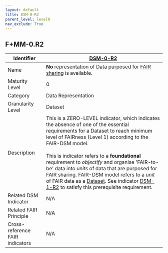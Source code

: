 ```yaml
---
layout: default
title: DSM-0-R2
parent_level: level0
nav_exclude: True
---
```


## F+MM-0.R2

| Identifier | [DSM-0-R2](https://github.com/FAIRplus/Data-Maturity/blob/master/docs/_indicators/DSM-0-R2.md) |
| --------- | ----------|
| Name | **No** representation of Data purposed for [FAIR sharing](https://fairplus.github.io/Data-Maturity/docs/Glossary/#fair-sharing) is available. |
| Maturity Level | 0 |
| Category | Data Representation|
| Granularity Level | Dataset |
| Description | This is a ZERO-LEVEL indicator, which indicates the absence of one of the essential requirements for a Dataset to reach minimum level of FAIRness (Level 1) according to the FAIR-DSM model. <br><br> This is indicator refers to a **foundational** requirement to *objectify* and organise 'FAIR-to-be' data into *units* of data that are purposed for FAIR sharing. FAIR-DSM model refers to a *unit* of FAIR data as a [Dataset](https://fairplus.github.io/Data-Maturity/docs/Glossary/#dataset). See indicator [DSM-1-R2](https://fairplus.github.io/Data-Maturity/docs/Indicators/#DSM-1-R2) to satisfy this prerequisite requirement. |
| Related DSM Indicator| N/A |
| Related FAIR Principle | N/A |
| Cross-reference FAIR indicators | N/A |

